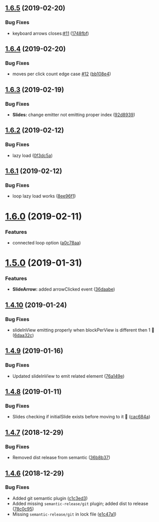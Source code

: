 ## [1.6.5](https://github.com/Jaspero/ng-slider/compare/v1.6.4...v1.6.5) (2019-02-20)


### Bug Fixes

* keyboard arrows closes:[#11](https://github.com/Jaspero/ng-slider/issues/11) ([1748fbf](https://github.com/Jaspero/ng-slider/commit/1748fbf))

## [1.6.4](https://github.com/Jaspero/ng-slider/compare/v1.6.3...v1.6.4) (2019-02-20)


### Bug Fixes

* moves per click count edge case [#12](https://github.com/Jaspero/ng-slider/issues/12) ([bb108e4](https://github.com/Jaspero/ng-slider/commit/bb108e4))

## [1.6.3](https://github.com/Jaspero/ng-slider/compare/v1.6.2...v1.6.3) (2019-02-19)


### Bug Fixes

* **Slides:** change emitter not emitting proper index ([92d8939](https://github.com/Jaspero/ng-slider/commit/92d8939))

## [1.6.2](https://github.com/Jaspero/ng-slider/compare/v1.6.1...v1.6.2) (2019-02-12)


### Bug Fixes

* lazy load ([0f3dc5a](https://github.com/Jaspero/ng-slider/commit/0f3dc5a))

## [1.6.1](https://github.com/Jaspero/ng-slider/compare/v1.6.0...v1.6.1) (2019-02-12)


### Bug Fixes

* loop lazy load works ([8ee96f1](https://github.com/Jaspero/ng-slider/commit/8ee96f1))

# [1.6.0](https://github.com/Jaspero/ng-slider/compare/v1.5.0...v1.6.0) (2019-02-11)


### Features

* connected loop option ([a0c78aa](https://github.com/Jaspero/ng-slider/commit/a0c78aa))

# [1.5.0](https://github.com/Jaspero/ng-slider/compare/v1.4.10...v1.5.0) (2019-01-31)


### Features

* **SlideArrow:** added arrowClicked event ([36daabe](https://github.com/Jaspero/ng-slider/commit/36daabe))

## [1.4.10](https://github.com/Jaspero/ng-slider/compare/v1.4.9...v1.4.10) (2019-01-24)


### Bug Fixes

* slideInView emitting properly when blockPerView is different then 1 :bug: ([6daa32c](https://github.com/Jaspero/ng-slider/commit/6daa32c))

## [1.4.9](https://github.com/Jaspero/ng-slider/compare/v1.4.8...v1.4.9) (2019-01-16)


### Bug Fixes

* Updated slideInView to emit related element ([76a149e](https://github.com/Jaspero/ng-slider/commit/76a149e))

## [1.4.8](https://github.com/Jaspero/ng-slider/compare/v1.4.7...v1.4.8) (2019-01-11)


### Bug Fixes

* Slides checking if initialSlide exists before moving to it :bug: ([cac684a](https://github.com/Jaspero/ng-slider/commit/cac684a))

## [1.4.7](https://github.com/Jaspero/ng-slider/compare/v1.4.6...v1.4.7) (2018-12-29)


### Bug Fixes

* Removed dist release from semantic ([36b8b37](https://github.com/Jaspero/ng-slider/commit/36b8b37))

## [1.4.6](https://github.com/Jaspero/ng-slider/compare/v1.4.5...v1.4.6) (2018-12-29)


### Bug Fixes

* Added git semantic plugin ([c1c3ed3](https://github.com/Jaspero/ng-slider/commit/c1c3ed3))
* Added missing `semantic-release/git` plugin; added dist to release ([78c0c95](https://github.com/Jaspero/ng-slider/commit/78c0c95))
* Missing `semantic-release/git` in lock file ([e1c47a1](https://github.com/Jaspero/ng-slider/commit/e1c47a1))
